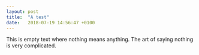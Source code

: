 ```yaml
---
layout: post
title:  "A test"
date:   2018-07-19 14:56:47 +0100
---
```

This is empty text where nothing means anything. The art of saying nothing is very complicated. 
